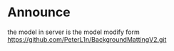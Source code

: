 # Announce
the model in server is the model modify form https://github.com/PeterL1n/BackgroundMattingV2.git


